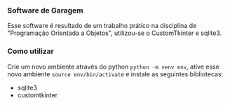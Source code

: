 ### Software de Garagem

Esse software é resultado de um trabalho prático na disciplina de
"Programação Orientada a Objetos", utilizou-se o CustomTkinter e sqlite3.

### Como utilizar

Crie um novo ambiente através do python `python -m venv env`, ative esse novo
ambiente `source env/bin/activate` e instale as seguintes bibliotecas:

- sqlite3
- customtkinter
